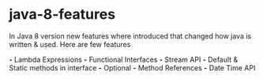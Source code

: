 # java-8-features

In Java 8 version new features where introduced that changed how java is written & used. Here are few features

**-** Lambda Expressions
**-** Functional Interfaces
**-** Stream API
**-** Default & Static methods in interface
**-** Optional
**-** Method References
**-** Date Time API
